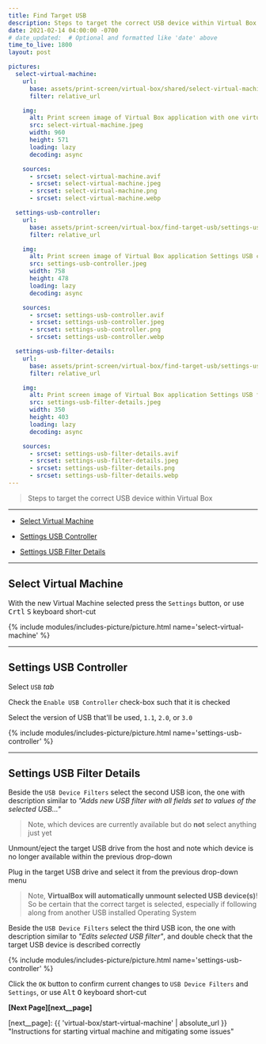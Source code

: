 ```yaml
---
title: Find Target USB
description: Steps to target the correct USB device within Virtual Box
date: 2021-02-14 04:00:00 -0700
# date_updated:  # Optional and formatted like 'date' above
time_to_live: 1800
layout: post

pictures:
  select-virtual-machine:
    url:
      base: assets/print-screen/virtual-box/shared/select-virtual-machine/
      filter: relative_url

    img:
      alt: Print screen image of Virtual Box application with one virtual machines configured
      src: select-virtual-machine.jpeg
      width: 960
      height: 571
      loading: lazy
      decoding: async

    sources:
      - srcset: select-virtual-machine.avif
      - srcset: select-virtual-machine.jpeg
      - srcset: select-virtual-machine.png
      - srcset: select-virtual-machine.webp

  settings-usb-controller:
    url:
      base: assets/print-screen/virtual-box/find-target-usb/settings-usb-controller/
      filter: relative_url

    img:
      alt: Print screen image of Virtual Box application Settings USB controller
      src: settings-usb-controller.jpeg
      width: 758
      height: 478
      loading: lazy
      decoding: async

    sources:
      - srcset: settings-usb-controller.avif
      - srcset: settings-usb-controller.jpeg
      - srcset: settings-usb-controller.png
      - srcset: settings-usb-controller.webp

  settings-usb-filter-details:
    url:
      base: assets/print-screen/virtual-box/find-target-usb/settings-usb-filter-details/
      filter: relative_url

    img:
      alt: Print screen image of Virtual Box application Settings USB filter
      src: settings-usb-filter-details.jpeg
      width: 350
      height: 403
      loading: lazy
      decoding: async

    sources:
      - srcset: settings-usb-filter-details.avif
      - srcset: settings-usb-filter-details.jpeg
      - srcset: settings-usb-filter-details.png
      - srcset: settings-usb-filter-details.webp
---
```




> Steps to target the correct USB device within Virtual Box


---


- [Select Virtual Machine][heading__select_virtual_machine]

- [Settings USB Controller][heading__settings_usb_controller]

- [Settings USB Filter Details][heading__settings_usb_controller]


---


## Select Virtual Machine
[heading__select_virtual_machine]: #select-virtual-machine


With the new Virtual Machine selected press the `Settings` button, or use <kbd>Crtl</kbd> <kbd>S</kbd> keyboard short-cut


{% include modules/includes-picture/picture.html name='select-virtual-machine' %}


______


## Settings USB Controller
[heading__settings_usb_controller]: #settings-usb-controller


Select `USB` _tab_


Check the `Enable USB Controller` check-box such that it is checked


Select the version of USB that'll be used, `1.1`, `2.0`, or `3.0`


{% include modules/includes-picture/picture.html name='settings-usb-controller' %}


______


## Settings USB Filter Details
[heading__settings_usb_filter_details]: #settings-usb-filter-details


Beside the `USB Device Filters` select the second USB icon, the one with description similar to _"Adds new USB filter with all fields set to values of the selected USB..."_


> Note, which devices are currently available but do **not** select anything just yet


Unmount/eject the target USB drive from the host and note which device is no longer available within the previous drop-down


Plug in the target USB drive and select it from the previous drop-down menu


> Note, **VirtualBox will automatically unmount selected USB device(s)**! So be certain that the correct target is selected, especially if following along from another USB installed Operating System


Beside the `USB Device Filters` select the third USB icon, the one with description similar to _"Edits selected USB filter"_, and double check that the target USB device is described correctly


{% include modules/includes-picture/picture.html name='settings-usb-controller' %}


Click the `OK` button to confirm current changes to `USB Device Filters` and `Settings`, or use <kbd>Alt</kbd> <kbd>O</kbd> keyboard short-cut


**[Next Page][next__page]**


[next__page]: {{ 'virtual-box/start-virtual-machine' | absolute_url }} "Instructions for starting virtual machine and mitigating some issues"

